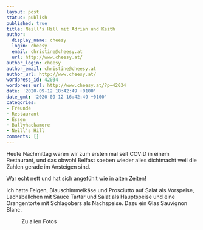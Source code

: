 ```yaml
---
layout: post
status: publish
published: true
title: Neill's Hill mit Adrian und Keith
author:
  display_name: cheesy
  login: cheesy
  email: christine@cheesy.at
  url: http://www.cheesy.at/
author_login: cheesy
author_email: christine@cheesy.at
author_url: http://www.cheesy.at/
wordpress_id: 42034
wordpress_url: http://www.cheesy.at/?p=42034
date: '2020-09-12 18:42:49 +0100'
date_gmt: '2020-09-12 16:42:49 +0100'
categories:
- Freunde
- Restaurant
- Essen
- Ballyhackamore
- Neill's Hill
comments: []
---
```

<!-- wp:paragraph -->
Heute Nachmittag waren wir zum ersten mal seit COVID in einem Restaurant, und das obwohl Belfast soeben wieder alles dichtmacht weil die Zahlen gerade im Ansteigen sind.
<!-- /wp:paragraph -->
<!-- wp:paragraph -->
War echt nett und hat sich angefühlt wie in alten Zeiten!
<!-- /wp:paragraph -->
<!-- wp:paragraph -->
Ich hatte Feigen, Blauschimmelkäse und Prosciutto auf Salat als Vorspeise, Lachsbällchen mit Sauce Tartar und Salat als Hauptspeise und eine Orangentorte mit Schlagobers als Nachspeise. Dazu ein Glas Sauvignon Blanc.
<!-- /wp:paragraph -->
<!-- wp:image {"id":42028,"linkDestination":"custom"} -->
<figure class="wp-block-image"><a href="{% link _fotos/leben-in-belfast/2020-2/neills-hill/index.md %}"><img src="{% link _fotos/leben-in-belfast/2020-2/neills-hill/Neills-Hill-002.jpg %}" alt="" class="wp-image-42028"></a><br>
<figcaption>Zu allen Fotos</figcaption>
</figure>
<!-- /wp:image -->
